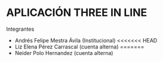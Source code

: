 # **APLICACIÓN THREE IN LINE**

Integrantes

- Andrés Felipe Mestra Ávila (Institucional)
<<<<<<< HEAD
- Liz Elena Pérez Carrascal (cuenta alterna)
=======
- Neider Polo Hernandez (cuenta alterna)
